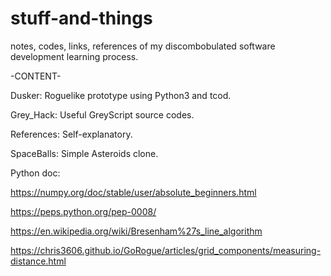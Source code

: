 # stuff-and-things
notes, codes, links, references of my discombobulated software development learning process.

-CONTENT-

Dusker: Roguelike prototype using Python3 and tcod.

Grey_Hack: Useful GreyScript source codes.

References: Self-explanatory.

SpaceBalls: Simple Asteroids clone.

Python doc:

https://numpy.org/doc/stable/user/absolute_beginners.html

https://peps.python.org/pep-0008/

https://en.wikipedia.org/wiki/Bresenham%27s_line_algorithm

https://chris3606.github.io/GoRogue/articles/grid_components/measuring-distance.html
